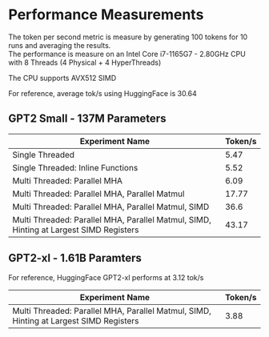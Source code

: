 # Performance Measurements

The token per second metric is measure by generating 100 tokens for 10 runs and averaging the results.  
The performance is measure on an Intel Core i7-1165G7 - 2.80GHz CPU with 8 Threads (4 Physical + 4 HyperThreads)  

The CPU supports AVX512 SIMD  

For reference, average tok/s using HuggingFace is 30.64  

## GPT2 Small - 137M Parameters

| Experiment Name | Token/s |
|-----------------|---------|
| Single Threaded    |   5.47      |
| Single Threaded: Inline Functions    |   5.52      |
| Multi Threaded: Parallel MHA    |   6.09      |
| Multi Threaded: Parallel MHA, Parallel Matmul    |   17.77      |
| Multi Threaded: Parallel MHA, Parallel Matmul, SIMD    |   36.6      |
| Multi Threaded: Parallel MHA, Parallel Matmul, SIMD, Hinting at Largest SIMD Registers    |   43.17      |


## GPT2-xl - 1.61B Paramters

For reference, HuggingFace GPT2-xl performs at 3.12 tok/s  

| Experiment Name | Token/s |
|-----------------|---------|
| Multi Threaded: Parallel MHA, Parallel Matmul, SIMD, Hinting at Largest SIMD Registers    |   3.88      |
